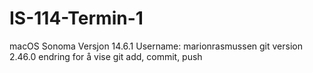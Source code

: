 # IS-114-Termin-1
macOS Sonoma Versjon 14.6.1
Username: marionrasmussen
git version 2.46.0
endring for å vise git add, commit, push